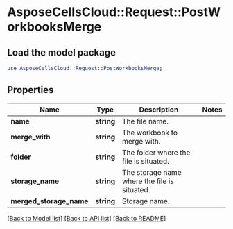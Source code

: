 # AsposeCellsCloud::Request::PostWorkbooksMerge 

## Load the model package
```perl
use AsposeCellsCloud::Request::PostWorkbooksMerge;
```

## Properties
Name | Type | Description | Notes
------------ | ------------- | ------------- | -------------
**name** | **string** | The file name. |
**merge_with** | **string** | The workbook to merge with. |
**folder** | **string** | The folder where the file is situated. |
**storage_name** | **string** | The storage name where the file is situated. |
**merged_storage_name** | **string** | Storage name. |  

[[Back to Model list]](../README.md#documentation-for-requests) [[Back to API list]](../README.md#documentation-for-api-endpoints) [[Back to README]](../README.md)

